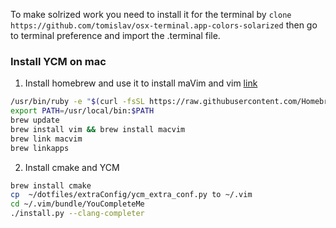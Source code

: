 
To make solrized work you need to install it for the terminal by `clone https://github.com/tomislav/osx-terminal.app-colors-solarized` then go to terminal preference and import the .terminal file. 

### Install YCM on mac 

1. Install homebrew and use it to install maVim and vim [link](http://stackoverflow.com/questions/21012203/how-can-i-install-macvim-on-os-x)
```sh
/usr/bin/ruby -e "$(curl -fsSL https://raw.githubusercontent.com/Homebrew/install/master/install)"
export PATH=/usr/local/bin:$PATH
brew update
brew install vim && brew install macvim
brew link macvim
brew linkapps
```
2. Install cmake and YCM
```sh
brew install cmake
cp  ~/dotfiles/extraConfig/ycm_extra_conf.py to ~/.vim
cd ~/.vim/bundle/YouCompleteMe
./install.py --clang-completer
```
